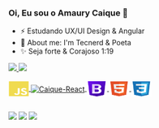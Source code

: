### Oi, Eu sou o Amaury Caique 👋
- ⚡ Estudando UX/UI Design & Angular  
- 🧑 About me: I'm Tecnerd & Poeta 
- ✨ Seja forte & Corajoso 1:19
<div>
  <a href="https://github.com/amaurycaique">
  <img height="160em" src="https://github-readme-stats.vercel.app/api?username=amaurycaique&show_icons=true&theme=dracula&include_all_commits=true&count_private=true"/>
  <img height="160em" src="https://github-readme-stats.vercel.app/api/top-langs/?username=amaurycaique&layout=compact&langs_count=7&theme=dracula"/>
</div>

<div><br>
  <img align="center" alt="Caique-Js" height="30" width="40" src="https://raw.githubusercontent.com/devicons/devicon/master/icons/javascript/javascript-plain.svg">
  <img align="center" alt="Caique-React" height="30" width="40" src="https://angular.io/assets/images/logos/angularjs/AngularJS-Shield.svg">
  <img align="center" alt="Caique-Bot" height="30" width="40" src="https://raw.githubusercontent.com/themedotid/bootstrap-icon/HEAD/docs/bootstrap-icon-css.png">
  <img align="center" alt="Caique-HTML" height="30" width="40" src="https://raw.githubusercontent.com/devicons/devicon/master/icons/html5/html5-original.svg">
  <img align="center" alt="Caique-CSS" height="30" width="40" src="https://raw.githubusercontent.com/devicons/devicon/master/icons/css3/css3-original.svg">
</div>

##
  
<div> 
  <a href="https://www.youtube.com/" target="_blank"><img src="https://img.shields.io/badge/YouTube-FF0000?style=for-the-badge&logo=youtube&logoColor=white"></a>
  <a href="https://www.instagram.com/codesign.caique/" target="_blank"><img src="https://img.shields.io/badge/-Instagram-%23E4405F?style=for-the-badge&logo=instagram&logoColor=white"></a> 
  <a href="https://www.linkedin.com/in/caique-silva-developer-2021/" target="_blank"><img src="https://img.shields.io/badge/-LinkedIn-%230077B5?style=for-the-badge&logo=linkedin&logoColor=white"></a> 
</div>
